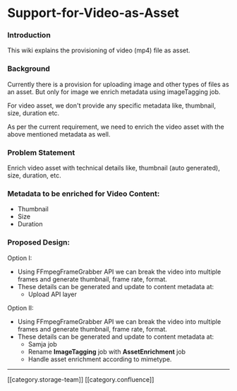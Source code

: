 # Support-for-Video-as-Asset

### Introduction

This wiki explains the provisioning of video (mp4) file as asset.

### Background

Currently there is a provision for uploading image and other types of files as an asset. But only for image we enrich metadata using imageTagging job.

For video asset, we don't provide any specific metadata like, thumbnail, size, duration etc.

As per the current requirement, we need to enrich the video asset with the above mentioned metadata as well.

### Problem Statement

Enrich video asset with technical details like, thumbnail (auto generated), size, duration, etc.

### Metadata to be enriched for Video Content:

* Thumbnail
* Size
* Duration

### Proposed Design:

Option I:

* Using FFmpegFrameGrabber API we can break the video into multiple frames and generate thumbnail, frame rate, format.
* These details can be generated and update to content metadata at:
  * Upload API layer

Option II:

* Using FFmpegFrameGrabber API we can break the video into multiple frames and generate thumbnail, frame rate, format.
* These details can be generated and update to content metadata at:
  * Samja job
  * Rename **ImageTagging**  job with **AssetEnrichment**  job
  * Handle asset enrichment according to mimetype.

***

\[\[category.storage-team]] \[\[category.confluence]]

